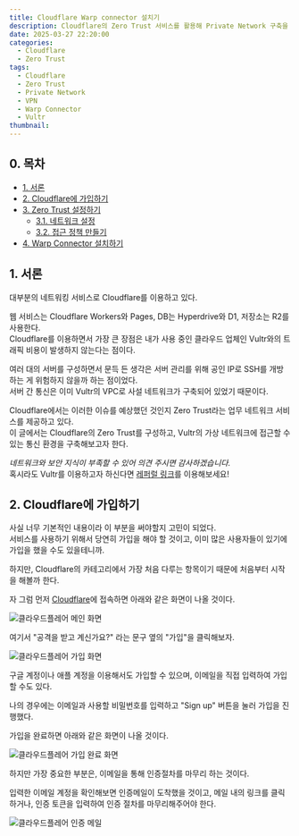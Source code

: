 ```yaml
---
title: Cloudflare Warp connector 설치기
description: Cloudflare의 Zero Trust 서비스를 활용해 Private Network 구축을 해보자.
date: 2025-03-27 22:20:00
categories:
  - Cloudflare
  - Zero Trust
tags:
  - Cloudflare
  - Zero Trust
  - Private Network
  - VPN
  - Warp Connector
  - Vultr
thumbnail: 
---
```


## 0. 목차
- [1. 서론](#1-서론)
- [2. Cloudflare에 가입하기](#2-cloudflare에-가입하기)
- [3. Zero Trust 설정하기](#3-zero-trust-설정하기)
  - [3.1. 네트워크 설정](#31-네트워크-설정)
  - [3.2. 접근 정책 만들기](#32-접근-정책-만들기)
- [4. Warp Connector 설치하기](#4-warp-connector-설치하기)

## 1. 서론

대부분의 네트워킹 서비스로 Cloudflare를 이용하고 있다.

웹 서비스는 Cloudflare Workers와 Pages, DB는 Hyperdrive와 D1, 저장소는 R2를 사용한다.  
Cloudflare를 이용하면서 가장 큰 장점은 내가 사용 중인 클라우드 업체인 Vultr와의 트래픽 비용이 발생하지 않는다는 점이다.

여러 대의 서버를 구성하면서 문득 든 생각은 서버 관리를 위해 공인 IP로 SSH를 개방하는 게 위험하지 않을까 하는 점이었다.  
서버 간 통신은 이미 Vultr의 VPC로 사설 네트워크가 구축되어 있었기 때문이다.

Cloudflare에서는 이러한 이슈를 예상했던 것인지 Zero Trust라는 업무 네트워크 서비스를 제공하고 있다.  
이 글에서는 Cloudflare의 Zero Trust를 구성하고, Vultr의 가상 네트워크에 접근할 수 있는 통신 환경을 구축해보고자 한다.

*네트워크와 보안 지식이 부족할 수 있어 의견 주시면 감사하겠습니다.*  
혹시라도 Vultr를 이용하고자 하신다면 [레퍼럴 링크](https://www.vultr.com/?ref=9729087-9J)를 이용해보세요!

## 2. Cloudflare에 가입하기

사실 너무 기본적인 내용이라 이 부분을 써야할지 고민이 되었다.  
서비스를 사용하기 위해서 당연히 가입을 해야 할 것이고, 이미 많은 사용자들이 있기에 가입을 했을 수도 있을테니까.

하지만, Cloudflare의 카테고리에서 가장 처음 다루는 항목이기 때문에 처음부터 시작을 해볼까 한다.

자 그럼 먼저 [Cloudflare](https://www.cloudflare.com/)에 접속하면 아래와 같은 화면이 나올 것이다.

![클라우드플레어 메인 화면](https://blog-files.hyochan.site/Cloudflare-Warp-connector-%E1%84%89%E1%85%A5%E1%86%AF%E1%84%8E%E1%85%B5%E1%84%80%E1%85%B5/1.png)

여기서 "공격을 받고 계신가요?" 라는 문구 옆의 "가입"을 클릭해보자.

![클라우드플레어 가입 화면](https://blog-files.hyochan.site/Cloudflare-Warp-connector-%E1%84%89%E1%85%A5%E1%86%AF%E1%84%8E%E1%85%B5%E1%84%80%E1%85%B5/2.png)

구글 계정이나 애플 계정을 이용해서도 가입할 수 있으며, 이메일을 직접 입력하여 가입할 수도 있다.

나의 경우에는 이메일과 사용할 비밀번호를 입력하고 "Sign up" 버튼을 눌러 가입을 진행했다.

가입을 완료하면 아래와 같은 화면이 나올 것이다.

![클라우드플레어 가입 완료 화면](https://blog-files.hyochan.site/Cloudflare-Warp-connector-%E1%84%89%E1%85%A5%E1%86%AF%E1%84%8E%E1%85%B5%E1%84%80%E1%85%B5/3.png)

하지만 가장 중요한 부분은, 이메일을 통해 인증절차를 마무리 하는 것이다.

입력한 이메일 계정을 확인해보면 인증메일이 도착했을 것이고, 메일 내의 링크를 클릭하거나, 인증 토큰을 입력하여 인증 절차를 마무리해주어야 한다.

![클라우드플레어 인증 메일](https://blog-files.hyochan.site/Cloudflare-Warp-connector-%E1%84%89%E1%85%A5%E1%86%AF%E1%84%8E%E1%85%B5%E1%84%80%E1%85%B5/4.png)


